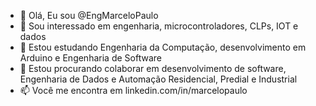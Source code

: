 - 👋 Olá, Eu sou @EngMarceloPaulo
- 👀 Sou interessado em engenharia, microcontroladores, CLPs, IOT e dados
- 🌱 Estou estudando Engenharia da Computação, desenvolvimento em Arduino e Engenharia de Software
- 💞️ Estou procurando colaborar em desenvolvimento  de software, Engenharia de Dados e Automação Residencial, Predial e Industrial
- 📫 Você me encontra em linkedin.com/in/marcelopaulo

<!---
EngMarceloPaulo/EngMarceloPaulo is a ✨ special ✨ repository because its `README.md` (this file) appears on your GitHub profile.
You can click the Preview link to take a look at your changes.
--->
